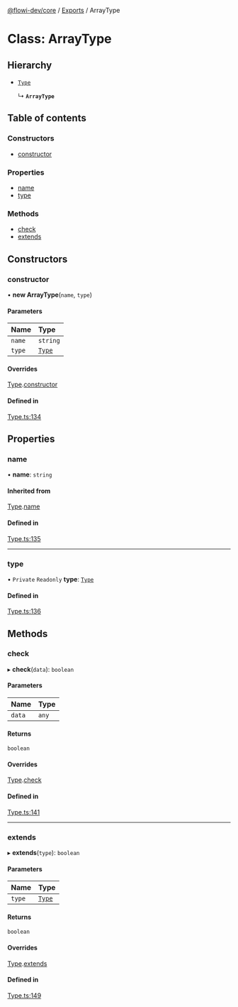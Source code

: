 [@flowi-dev/core](../README.md) / [Exports](../modules.md) / ArrayType

# Class: ArrayType

## Hierarchy

- [`Type`](Type.md)

  ↳ **`ArrayType`**

## Table of contents

### Constructors

- [constructor](ArrayType.md#constructor)

### Properties

- [name](ArrayType.md#name)
- [type](ArrayType.md#type)

### Methods

- [check](ArrayType.md#check)
- [extends](ArrayType.md#extends)

## Constructors

### constructor

• **new ArrayType**(`name`, `type`)

#### Parameters

| Name | Type |
| :------ | :------ |
| `name` | `string` |
| `type` | [`Type`](Type.md) |

#### Overrides

[Type](Type.md).[constructor](Type.md#constructor)

#### Defined in

[Type.ts:134](https://github.com/flowi-dev/core/blob/6a60da7/src/classes/Type.ts#L134)

## Properties

### name

• **name**: `string`

#### Inherited from

[Type](Type.md).[name](Type.md#name)

#### Defined in

[Type.ts:135](https://github.com/flowi-dev/core/blob/6a60da7/src/classes/Type.ts#L135)

___

### type

• `Private` `Readonly` **type**: [`Type`](Type.md)

#### Defined in

[Type.ts:136](https://github.com/flowi-dev/core/blob/6a60da7/src/classes/Type.ts#L136)

## Methods

### check

▸ **check**(`data`): `boolean`

#### Parameters

| Name | Type |
| :------ | :------ |
| `data` | `any` |

#### Returns

`boolean`

#### Overrides

[Type](Type.md).[check](Type.md#check)

#### Defined in

[Type.ts:141](https://github.com/flowi-dev/core/blob/6a60da7/src/classes/Type.ts#L141)

___

### extends

▸ **extends**(`type`): `boolean`

#### Parameters

| Name | Type |
| :------ | :------ |
| `type` | [`Type`](Type.md) |

#### Returns

`boolean`

#### Overrides

[Type](Type.md).[extends](Type.md#extends)

#### Defined in

[Type.ts:149](https://github.com/flowi-dev/core/blob/6a60da7/src/classes/Type.ts#L149)
